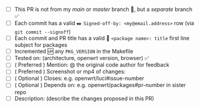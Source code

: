 <!-- 

Thank you for your contribution to the luci repository.

Please read this before creating your PR.

Review https://github.com/openwrt/luci/blob/master/CONTRIBUTING.md
especially if this is your first time to contribute to this repo.

MUST NOT:
- add a PR from your *main* branch - put it on a separate branch
- add merge commits to your PR: rebase locally and force-push

MUST:
- increment any PKG_VERSION in the affected Makefile
- set to draft if this PR depends on other PRs to e.g. openwrt/openwrt
- each commit subject line starts with '<package name>: title' 
- each commit has a valid `Signed-off-by: ` (S.O.B.) with a reachable email
	* Forgot? `git commit --amend ; git push -f`
	* Tip: use `git commit --signoff`

MAY:
- your S.O.B. *may* be a nickname
- delete the below *optional* entries that do not apply
- skip a `<package name>: title` first line subject if the commit is house-keeping or chore

-->

- [ ] This PR is not from my *main* or *master* branch :poop:, but a *separate* branch :white_check_mark:
- [ ] Each commit has a valid :black_nib: `Signed-off-by: <my@email.address>` row (via `git commit --signoff`)
- [ ] Each commit and PR title has a valid :memo: `<package name>: title` first line subject for packages
- [ ] Incremented :up: any `PKG_VERSION` in the Makefile
- [ ] Tested on: (architecture, openwrt version, browser) :white_check_mark:
- [ ] \( Preferred ) Mention: @ the original code author for feedback
- [ ] \( Preferred ) Screenshot or mp4 of changes:
- [ ] \( Optional ) Closes: e.g. openwrt/luci#issue-number
- [ ] \( Optional ) Depends on: e.g. openwrt/packages#pr-number in sister repo
- [ ] Description: (describe the changes proposed in this PR)
